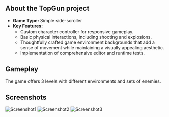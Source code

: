 ## About the TopGun project

- **Game Type:** Simple side-scroller
- **Key Features:**
  - Custom character controller for responsive gameplay.
  - Basic physical interactions, including shooting and explosions.
  - Thoughtfully crafted game environment backgrounds that add a sense of movement while maintaining a visually appealing aesthetic.
  - Implementation of comprehensive editor and runtime tests.

## Gameplay

The game offers 3 levels with different environments and sets of enemies.

## Screenshots
![Screenshot1](https://github.com/HornostaievPavlo/TopGun/assets/100617116/237803e7-3a54-443d-b6a2-59fae8edcdf5)
![Screenshot2](https://github.com/HornostaievPavlo/TopGun/assets/100617116/600f5249-26aa-4da3-9d65-e88a091e4489)
![Screenshot3](https://github.com/HornostaievPavlo/TopGun/assets/100617116/f8694bdc-dabc-45f7-b3cb-b1cfcb0b46ba)
